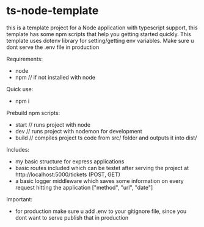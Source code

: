 # ts-node-template

this is a template project for a Node application with typescript support, this template has some npm scripts that help you getting started quickly. This template uses dotenv library for setting/getting env variables. Make sure u dont serve the .env file in production

Requirements:
  - node
  - npm // if not installed with node
  
Quick use:
  - npm i
  
Prebuild npm scripts:
  - start // runs project with node
  - dev // runs project with nodemon for development
  - build // compiles project ts code from src/ folder and outputs it into dist/

Includes:
  - my basic structure for express applications
  - basic routes included which can be testet after serving the project at http://localhost:5000/tickets (POST, GET)
  - a basic logger middleware which saves some information on every request hitting the application ["method", "url", "date"]
  
Important:
  - for production make sure u add .env to your gitignore file, since you dont want to serve publish that in production

